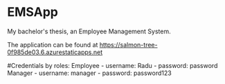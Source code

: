 # EMSApp
My bachelor's thesis, an Employee Management System.

The application can be found at https://salmon-tree-0f985de03.6.azurestaticapps.net

#Credentials by roles:
Employee - username: Radu
         - password: password
Manager  - username: manager
         - password: password123
